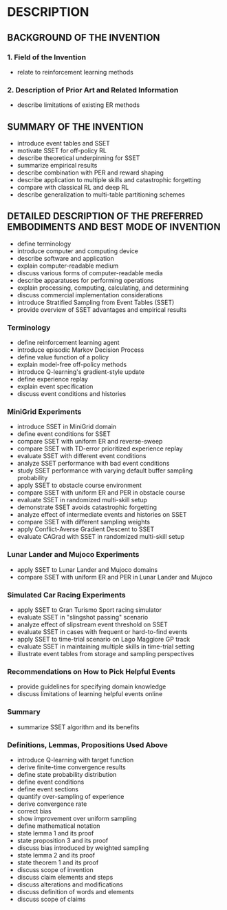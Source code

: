 # DESCRIPTION

## BACKGROUND OF THE INVENTION

### 1. Field of the Invention

- relate to reinforcement learning methods

### 2. Description of Prior Art and Related Information

- describe limitations of existing ER methods

## SUMMARY OF THE INVENTION

- introduce event tables and SSET
- motivate SSET for off-policy RL
- describe theoretical underpinning for SSET
- summarize empirical results
- describe combination with PER and reward shaping
- describe application to multiple skills and catastrophic forgetting
- compare with classical RL and deep RL
- describe generalization to multi-table partitioning schemes

## DETAILED DESCRIPTION OF THE PREFERRED EMBODIMENTS AND BEST MODE OF INVENTION

- define terminology
- introduce computer and computing device
- describe software and application
- explain computer-readable medium
- discuss various forms of computer-readable media
- describe apparatuses for performing operations
- explain processing, computing, calculating, and determining
- discuss commercial implementation considerations
- introduce Stratified Sampling from Event Tables (SSET)
- provide overview of SSET advantages and empirical results

### Terminology

- define reinforcement learning agent
- introduce episodic Markov Decision Process
- define value function of a policy
- explain model-free off-policy methods
- introduce Q-learning's gradient-style update
- define experience replay
- explain event specification
- discuss event conditions and histories

### MiniGrid Experiments

- introduce SSET in MiniGrid domain
- define event conditions for SSET
- compare SSET with uniform ER and reverse-sweep
- compare SSET with TD-error prioritized experience replay
- evaluate SSET with different event conditions
- analyze SSET performance with bad event conditions
- study SSET performance with varying default buffer sampling probability
- apply SSET to obstacle course environment
- compare SSET with uniform ER and PER in obstacle course
- evaluate SSET in randomized multi-skill setup
- demonstrate SSET avoids catastrophic forgetting
- analyze effect of intermediate events and histories on SSET
- compare SSET with different sampling weights
- apply Conflict-Averse Gradient Descent to SSET
- evaluate CAGrad with SSET in randomized multi-skill setup

### Lunar Lander and Mujoco Experiments

- apply SSET to Lunar Lander and Mujoco domains
- compare SSET with uniform ER and PER in Lunar Lander and Mujoco

### Simulated Car Racing Experiments

- apply SSET to Gran Turismo Sport racing simulator
- evaluate SSET in "slingshot passing" scenario
- analyze effect of slipstream event threshold on SSET
- evaluate SSET in cases with frequent or hard-to-find events
- apply SSET to time-trial scenario on Lago Maggiore GP track
- evaluate SSET in maintaining multiple skills in time-trial setting
- illustrate event tables from storage and sampling perspectives

### Recommendations on How to Pick Helpful Events

- provide guidelines for specifying domain knowledge
- discuss limitations of learning helpful events online

### Summary

- summarize SSET algorithm and its benefits

### Definitions, Lemmas, Propositions Used Above

- introduce Q-learning with target function
- derive finite-time convergence results
- define state probability distribution
- define event conditions
- define event sections
- quantify over-sampling of experience
- derive convergence rate
- correct bias
- show improvement over uniform sampling
- define mathematical notation
- state lemma 1 and its proof
- state proposition 3 and its proof
- discuss bias introduced by weighted sampling
- state lemma 2 and its proof
- state theorem 1 and its proof
- discuss scope of invention
- discuss claim elements and steps
- discuss alterations and modifications
- discuss definition of words and elements
- discuss scope of claims

